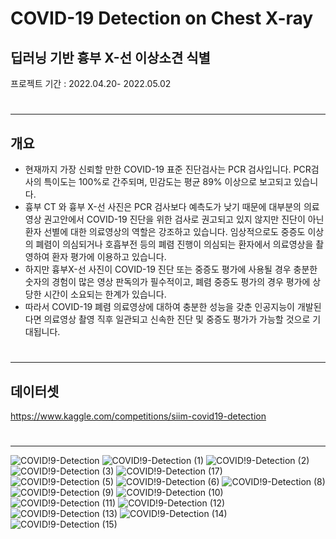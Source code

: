 # COVID-19 Detection on Chest X-ray
## 딥러닝 기반 흉부 X-선 이상소견 식별
프로젝트 기간 : 2022.04.20- 2022.05.02
#
#
---
## 개요
* 현재까지 가장 신뢰할 만한 COVID-19 표준 진단검사는 PCR 검사입니다. PCR검사의 특이도는 100%로 간주되며, 민감도는 평균 89% 이상으로 보고되고 있습니다.
* 흉부 CT 와 흉부 X-선 사진은 PCR 검사보다 예측도가 낮기 때문에 대부분의 의료영상 권고안에서 COVID-19 진단을 위한 검사로 권고되고 있지 않지만 진단이 아닌 환자 선별에 대한 의료영상의 역할은 강조하고 있습니다. 임상적으로도 중증도 이상의 폐렴이 의심되거나 호흡부전 등의 폐렴 진행이 의심되는 환자에서 의료영상을 촬영하여 환자 평가에 이용하고 있습니다. 
* 하지만 흉부X-선 사진이 COVID-19 진단 또는 중증도 평가에 사용될 경우 충분한 숫자의 경험이 많은 영상 판독의가 필수적이고, 폐렴 중증도 평가의 경우 평가에 상당한 시간이 소요되는 한계가 있습니다. 
* 따라서 COVID-19 폐렴 의료영상에 대하여 충분한 성능을 갖춘 인공지능이 개발된다면 의료영상 촬영 직후 일관되고 신속한 진단 및 중증도 평가가 가능할 것으로 기대됩니다.
#
---
## 데이터셋  
https://www.kaggle.com/competitions/siim-covid19-detection
#
---
![COVID!9-Detection](https://user-images.githubusercontent.com/93903494/185777480-e7b64e2b-b22d-43b1-b414-080c353ebb5b.png)
![COVID!9-Detection (1)](https://user-images.githubusercontent.com/93903494/185777490-7f907041-4d63-4c19-896b-03a0c70a59fd.png)
![COVID!9-Detection (2)](https://user-images.githubusercontent.com/93903494/185777504-415e083e-fb32-4b03-a37c-1110ba793d46.png)
![COVID!9-Detection (3)](https://user-images.githubusercontent.com/93903494/185777513-6a6098ce-c0e2-4012-8f03-fd02046a20c4.png)
![COVID!9-Detection (17)](https://user-images.githubusercontent.com/93903494/186852721-83a7953c-c7b3-4ac2-aa67-01d4cf531a64.png)
![COVID!9-Detection (5)](https://user-images.githubusercontent.com/93903494/185777518-d0c1b2bd-b6f0-4aad-b2c1-6e9c064fa216.png)
![COVID!9-Detection (6)](https://user-images.githubusercontent.com/93903494/185777519-a4138edd-f91a-4324-9b3a-b3d1d9b67065.png)
![COVID!9-Detection (8)](https://user-images.githubusercontent.com/93903494/185777521-f2a2292c-a31d-4aa2-8432-f37da170ec11.png)
![COVID!9-Detection (9)](https://user-images.githubusercontent.com/93903494/185777524-e71b1697-1da5-495d-98ee-2a018677c63d.png)
![COVID!9-Detection (10)](https://user-images.githubusercontent.com/93903494/185777526-432b9715-dd3d-4029-812f-822e0e5a597e.png)
![COVID!9-Detection (11)](https://user-images.githubusercontent.com/93903494/185777528-06350313-8676-4680-a389-1cb7c55d1aa7.png)
![COVID!9-Detection (12)](https://user-images.githubusercontent.com/93903494/185777529-f081f619-11c0-4e10-ae01-e599989f3560.png)
![COVID!9-Detection (13)](https://user-images.githubusercontent.com/93903494/185777530-d461956c-4a61-492f-bca8-efb42fefabeb.png)
![COVID!9-Detection (14)](https://user-images.githubusercontent.com/93903494/185777533-bdfb09c0-bf7b-43f0-899f-f7c3bdd8a2b6.png)
![COVID!9-Detection (15)](https://user-images.githubusercontent.com/93903494/185777534-6a088234-d987-4cd1-b5ea-aa219b9892b0.png)
